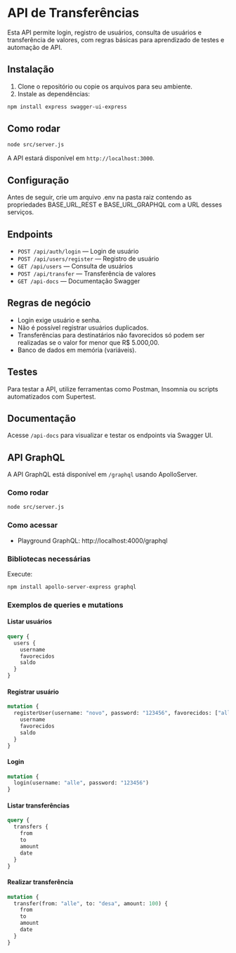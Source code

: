 # API de Transferências

Esta API permite login, registro de usuários, consulta de usuários e transferência de valores, com regras básicas para aprendizado de testes e automação de API.

## Instalação

1. Clone o repositório ou copie os arquivos para seu ambiente.
2. Instale as dependências:

```bash
npm install express swagger-ui-express
```

## Como rodar

```bash
node src/server.js
```

A API estará disponível em `http://localhost:3000`.

## Configuração
Antes de seguir, crie um arquivo .env na pasta raiz contendo as propriedades BASE_URL_REST e BASE_URL_GRAPHQL com a URL desses serviços.

## Endpoints

- `POST /api/auth/login` — Login de usuário
- `POST /api/users/register` — Registro de usuário
- `GET /api/users` — Consulta de usuários
- `POST /api/transfer` — Transferência de valores
- `GET /api-docs` — Documentação Swagger

## Regras de negócio

- Login exige usuário e senha.
- Não é possível registrar usuários duplicados.
- Transferências para destinatários não favorecidos só podem ser realizadas se o valor for menor que R$ 5.000,00.
- Banco de dados em memória (variáveis).

## Testes

Para testar a API, utilize ferramentas como Postman, Insomnia ou scripts automatizados com Supertest.

## Documentação

Acesse `/api-docs` para visualizar e testar os endpoints via Swagger UI.

## API GraphQL

A API GraphQL está disponível em `/graphql` usando ApolloServer.

### Como rodar

```bash
node src/server.js
```

### Como acessar
- Playground GraphQL: http://localhost:4000/graphql

### Bibliotecas necessárias
Execute:
```bash
npm install apollo-server-express graphql
```

### Exemplos de queries e mutations

#### Listar usuários
```graphql
query {
  users {
    username
    favorecidos
    saldo
  }
}
```

#### Registrar usuário
```graphql
mutation {
  registerUser(username: "novo", password: "123456", favorecidos: ["alle"]) {
    username
    favorecidos
    saldo
  }
}
```

#### Login
```graphql
mutation {
  login(username: "alle", password: "123456")
}
```

#### Listar transferências
```graphql
query {
  transfers {
    from
    to
    amount
    date
  }
}
```

#### Realizar transferência
```graphql
mutation {
  transfer(from: "alle", to: "desa", amount: 100) {
    from
    to
    amount
    date
  }
}
```
